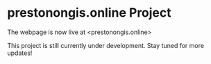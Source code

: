 # prestonongis.online Project

The webpage is now live at <prestonongis.online>

This project is still currently under development. Stay tuned for more updates!
